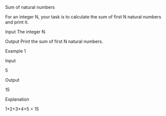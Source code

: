 Sum of natural numbers

For an integer N, your task is to calculate the sum of first N natural numbers and print it.

Input
The integer N.

Output
Print the sum of first N natural numbers.

Example 1

Input

5

Output

15

Explanation

1+2+3+4+5 = 15
